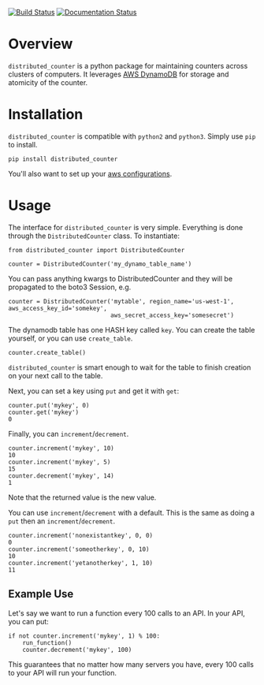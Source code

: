 [![Build Status](https://travis-ci.org/wontonst/distributed-counter-py.svg?branch=initial)](https://travis-ci.org/wontonst/distributed-counter-py)
[![Documentation Status](https://readthedocs.org/projects/distributed-counter-py/badge/?version=latest)](http://distributed-counter-py.readthedocs.io/en/latest/?badge=latest)

# Overview

`distributed_counter` is a python package for maintaining counters across clusters of computers.
It leverages [AWS DynamoDB](https://aws.amazon.com/dynamodb) for storage and atomicity of the counter.

# Installation

`distributed_counter` is compatible with `python2` and `python3`.
Simply use `pip` to install.

```
pip install distributed_counter
```

You'll also want to set up your [aws configurations](https://docs.aws.amazon.com/cli/latest/userguide/cli-chap-getting-started.html).

# Usage

The interface for `distributed_counter` is very simple.
Everything is done through the `DistributedCounter` class.
To instantiate:

```
from distributed_counter import DistributedCounter

counter = DistributedCounter('my_dynamo_table_name')
```

You can pass anything kwargs to DistributedCounter and they will be propagated to the boto3 Session, e.g.

```
counter = DistributedCounter('mytable', region_name='us-west-1', aws_access_key_id='somekey',
                             aws_secret_access_key='somesecret')
```

The dynamodb table has one HASH key called `key`. You can create the table yourself, or you can use `create_table`.

```
counter.create_table()
```

`distributed_counter` is smart enough to wait for the table to finish creation on your next call to the table.

Next, you can set a key using `put` and get it with `get`:

```
counter.put('mykey', 0)
counter.get('mykey')
0
```

Finally, you can `increment`/`decrement`.

```
counter.increment('mykey', 10)
10
counter.increment('mykey', 5)
15
counter.decrement('mykey', 14)
1
```

Note that the returned value is the new value.

You can use `increment`/`decrement` with a default.
This is the same as doing a `put` then an `increment`/`decrement`.

```
counter.increment('nonexistantkey', 0, 0)
0
counter.increment('someotherkey', 0, 10)
10
counter.increment('yetanotherkey', 1, 10)
11
```

## Example Use

Let's say we want to run a function every 100 calls to an API.
In your API, you can put:

```
if not counter.increment('mykey', 1) % 100:
    run_function()
    counter.decrement('mykey', 100)
```

This guarantees that no matter how many servers you have, every 100 calls to your API will run your function.
